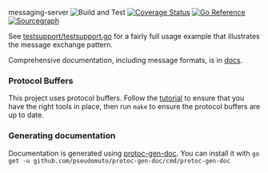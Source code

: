 messaging-server ![Build and Test](https://github.com/getlantern/messaging-server/workflows/Build%20and%20Test/badge.svg)&nbsp;[![Coverage Status](https://coveralls.io/repos/github/getlantern/messaging-server/badge.svg?branch=main&t=mfU9Gw)](https://coveralls.io/github/getlantern/messaging-server?branch=main)&nbsp;[![Go Reference](https://pkg.go.dev/badge/github.com/getlantern/messaging-server.svg)](https://pkg.go.dev/github.com/getlantern/messaging-server)&nbsp;[![Sourcegraph](https://sourcegraph.com/github.com/getlantern/messaging-server/-/badge.svg)](https://sourcegraph.com/github.com/getlantern/messaging-server?badge)

See [testsupport/testsupport.go](testsupport/testsupport.go) for a fairly full usage example that illustrates the message exchange pattern.

Comprehensive documentation, including message formats, is in [docs](docs/README.md).

### Protocol Buffers
This project uses protocol buffers. Follow the [tutorial](https://developers.google.com/protocol-buffers/docs/gotutorial) to ensure that you have the right tools in place, then run `make` to ensure the protocol buffers are up to date.

### Generating documentation
Documentation is generated using [protoc-gen-doc](https://github.com/pseudomuto/protoc-gen-doc). You can install it with `go get -u github.com/pseudomuto/protoc-gen-doc/cmd/protoc-gen-doc`